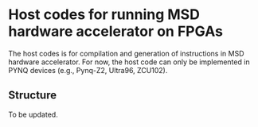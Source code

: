 # Host codes for running MSD hardware accelerator on FPGAs
The host codes is for compilation and generation of instructions in MSD hardware accelerator. For now, the host code can only be implemented in PYNQ devices (e.g., Pynq-Z2, Ultra96, ZCU102).

## Structure
To be updated.